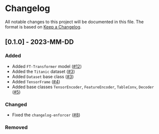 # Changelog

All notable changes to this project will be documented in this file.
The format is based on [Keep a Changelog](http://keepachangelog.com/en/1.0.0/).

## [0.1.0] - 2023-MM-DD

### Added

- Added `FT-Transformer` model ([#12](https://github.com/pyg-team/pytorch-frame/pull/12))
- Added the `Titanic` dataset ([#3](https://github.com/pyg-team/pytorch-frame/pull/3))
- Added `Dataset` base class ([#3](https://github.com/pyg-team/pytorch-frame/pull/3))
- Added `TensorFrame` ([#4](https://github.com/pyg-team/pytorch-frame/pull/4))
- Added base classes `TensorEncoder`, `FeatureEncoder`, `TableConv`, `Decoder` ([#5](https://github.com/pyg-team/pytorch-frame/pull/5))

### Changed

- Fixed the `changelog-enforcer` ([#8](https://github.com/pyg-team/pytorch-frame/pull/8))

### Removed
